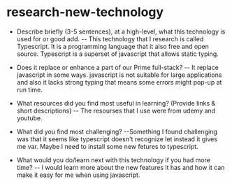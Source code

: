 # research-new-technology

* Describe briefly (3-5 sentences), at a high-level, what this technology is used for or good add.
 -- This technology that I research is called Typescript. It is a programming language that it also free and open source. Typescript is a superset of javascript that allows static typing.

* Does it replace or enhance a part of our Prime full-stack?
-- It replace javascript in some ways. javascript is not suitable for large applications and also it lacks strong typing that means some errors might pop-up at run time.

* What resources did you find most useful in learning? (Provide links & short descriptions)
-- The resourses that I use were from udemy and youtube.

* What did you find most challenging?
--Something I found challenging was that it seems like typescript doesn't recognize let instead it gives me var. Maybe I need to install some new fetures to typescript.

* What would you do/learn next with this technology if you had more time?
-- I would learn more about the new features it has and how it can make it easy for me when using javascript.